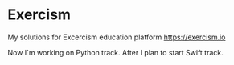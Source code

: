 # Exercism
My solutions for Excercism education platform 
https://exercism.io

Now I`m working on Python track. After I plan to start Swift track.
